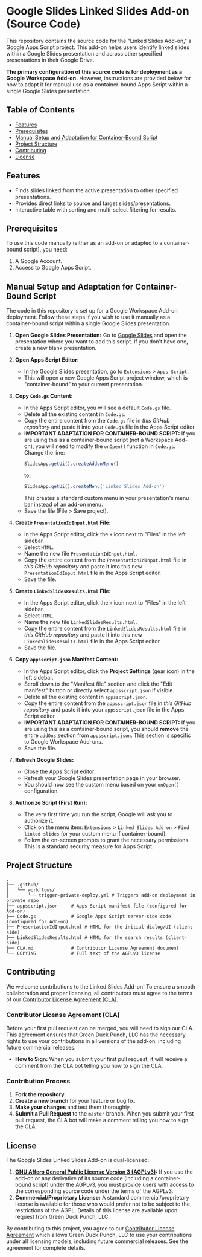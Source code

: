 # Google Slides Linked Slides Add-on (Source Code)

This repository contains the source code for the "Linked Slides Add-on," a Google Apps Script project. This add-on helps users identify linked slides within a Google Slides presentation and across other specified presentations in their Google Drive.

**The primary configuration of this source code is for deployment as a Google Workspace Add-on.** However, instructions are provided below for how to adapt it for manual use as a container-bound Apps Script within a single Google Slides presentation.

## Table of Contents

-   [Features](#features)
-   [Prerequisites](#prerequisites)
-   [Manual Setup and Adaptation for Container-Bound Script](#manual-setup-and-adaptation-for-container-bound-script)
-   [Project Structure](#project-structure)
-   [Contributing](#contributing)
-   [License](#license)

## Features

-   Finds slides linked from the active presentation to other specified presentations.
-   Provides direct links to source and target slides/presentations.
-   Interactive table with sorting and multi-select filtering for results.

## Prerequisites

To use this code manually (either as an add-on or adapted to a container-bound script), you need:

1.  A Google Account.
2.  Access to Google Apps Script.

## Manual Setup and Adaptation for Container-Bound Script

The code in this repository is set up for a Google Workspace Add-on deployment. Follow these steps if you wish to use it manually as a container-bound script within a single Google Slides presentation.

1.  **Open Google Slides Presentation:** Go to [Google Slides](https://docs.google.com/presentation/u/0/) and open the presentation where you want to add this script. If you don't have one, create a new blank presentation.

2.  **Open Apps Script Editor:**
    * In the Google Slides presentation, go to `Extensions` > `Apps Script`.
    * This will open a new Google Apps Script project window, which is "container-bound" to your current presentation.

3.  **Copy `Code.gs` Content:**
    * In the Apps Script editor, you will see a default `Code.gs` file.
    * Delete all the existing content in `Code.gs`.
    * Copy the entire content from the `Code.gs` file in *this GitHub repository* and paste it into your `Code.gs` file in the Apps Script editor.
    * **IMPORTANT ADAPTATION FOR CONTAINER-BOUND SCRIPT:** If you are using this as a container-bound script (not a Workspace Add-on), you will need to modify the `onOpen()` function in `Code.gs`. Change the line:
        ```javascript
        SlidesApp.getUi().createAddonMenu()
        ```
        to:
        ```javascript
        SlidesApp.getUi().createMenu('Linked Slides Add-on')
        ```
        This creates a standard custom menu in your presentation's menu bar instead of an add-on menu.
    * Save the file (File > Save project).

4.  **Create `PresentationIdInput.html` File:**
    * In the Apps Script editor, click the `+` icon next to "Files" in the left sidebar.
    * Select `HTML`.
    * Name the new file `PresentationIdInput.html`.
    * Copy the entire content from the `PresentationIdInput.html` file in *this GitHub repository* and paste it into this new `PresentationIdInput.html` file in the Apps Script editor.
    * Save the file.

5.  **Create `LinkedSlidesResults.html` File:**
    * In the Apps Script editor, click the `+` icon next to "Files" in the left sidebar.
    * Select `HTML`.
    * Name the new file `LinkedSlidesResults.html`.
    * Copy the entire content from the `LinkedSlidesResults.html` file in *this GitHub repository* and paste it into this new `LinkedSlidesResults.html` file in the Apps Script editor.
    * Save the file.

6.  **Copy `appsscript.json` Manifest Content:**
    * In the Apps Script editor, click the **Project Settings** (gear icon) in the left sidebar.
    * Scroll down to the "Manifest file" section and click the "Edit manifest" button or directly select `appsscript.json` if visible.
    * Delete all the existing content in `appsscript.json`.
    * Copy the entire content from the `appsscript.json` file in *this GitHub repository* and paste it into your `appsscript.json` file in the Apps Script editor.
    * **IMPORTANT ADAPTATION FOR CONTAINER-BOUND SCRIPT:** If you are using this as a container-bound script, you should **remove** the entire `addOns` section from `appsscript.json`. This section is specific to Google Workspace Add-ons.
    * Save the file.

7.  **Refresh Google Slides:**
    * Close the Apps Script editor.
    * Refresh your Google Slides presentation page in your browser.
    * You should now see the custom menu based on your `onOpen()` configuration.

8.  **Authorize Script (First Run):**
    * The very first time you run the script, Google will ask you to authorize it.
    * Click on the menu item: `Extensions` > `Linked Slides Add-on` > `Find linked slides` (or your custom menu if container-bound).
    * Follow the on-screen prompts to grant the necessary permissions. This is a standard security measure for Apps Script.

## Project Structure


```
.
├── .github/
│   └── workflows/
│       └── trigger-private-deploy.yml # Triggers add-on deployment in private repo
├── appsscript.json     # Apps Script manifest file (configured for Add-on)
├── Code.gs             # Google Apps Script server-side code (configured for Add-on)
├── PresentationIdInput.html # HTML for the initial dialog/UI (client-side)
├── LinkedSlidesResults.html # HTML for the search results (client-side)
├── CLA.md              # Contributor License Agreement document
└── COPYING             # Full text of the AGPLv3 license
```

## Contributing

We welcome contributions to the Linked Slides Add-on! To ensure a smooth collaboration and proper licensing, all contributors must agree to the terms of our [Contributor License Agreement (CLA)](CLA.md).

### Contributor License Agreement (CLA)

Before your first pull request can be merged, you will need to sign our CLA. This agreement ensures that Green Duck Punch, LLC has the necessary rights to use your contributions in all versions of the add-on, including future commercial releases.

* **How to Sign:** When you submit your first pull request, it will receive a comment from the CLA bot telling you how to sign the CLA.

### Contribution Process

1.  **Fork the repository.**
2.  **Create a new branch** for your feature or bug fix.
3.  **Make your changes** and test them thoroughly.
4.  **Submit a Pull Request** to the `master` branch. When you submit your first pull request, the CLA bot will make a comment telling you how to sign the CLA.

## License

The Google Slides Linked Slides Add-on is dual-licensed:

1.  **[GNU Affero General Public License Version 3 (AGPLv3)](https://www.gnu.org/licenses/agpl-3.0.html):** If you use the add-on or any derivative of its source code (including a container-bound script) under the AGPLv3, you must provide users with access to the corresponding source code under the terms of the AGPLv3.
2.  **Commercial/Proprietary License:** A standard commercial/proprietary license is available for those who would prefer not to be subject to the restrictions of the AGPL. Details of this license are available upon request from Green Duck Punch, LLC.
 
By contributing to this project, you agree to our [Contributor License Agreement](CLA.md) which allows Green Duck Punch, LLC to use your contributions under all licensing models, including future commercial releases. See the agreement for complete details.
